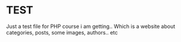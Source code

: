 # TEST
Just a test file for PHP course i am getting..
Which is a website about categories, posts, some images, authors.. etc

